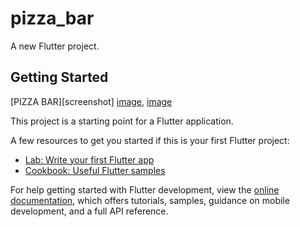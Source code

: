 # pizza_bar

A new Flutter project.

## Getting Started
[PIZZA BAR][screenshot]
[image]('https://github.com/likhonahamedla/Pizza-Bar-app/blob/d9783406e22c4bf24ac781f82beafe8057d51275/PizzaBar1.png'),
[image]('https://github.com/likhonahamedla/Pizza-Bar-app/blob/d9783406e22c4bf24ac781f82beafe8057d51275/PizzaBar2.png')

This project is a starting point for a Flutter application.

A few resources to get you started if this is your first Flutter project:

- [Lab: Write your first Flutter app](https://docs.flutter.dev/get-started/codelab)
- [Cookbook: Useful Flutter samples](https://docs.flutter.dev/cookbook)

For help getting started with Flutter development, view the
[online documentation](https://docs.flutter.dev/), which offers tutorials,
samples, guidance on mobile development, and a full API reference.
